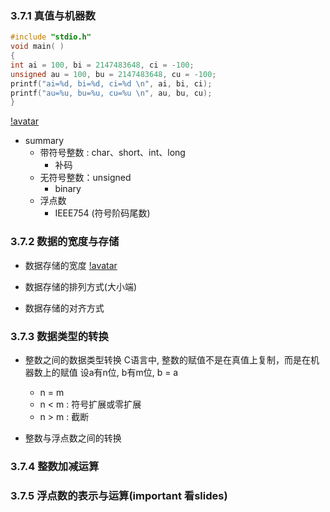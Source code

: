### 3.7.1 真值与机器数

```c
#include "stdio.h"
void main( )
{
int ai = 100, bi = 2147483648, ci = -100;
unsigned au = 100, bu = 2147483648, cu = -100;
printf("ai=%d, bi=%d, ci=%d \n", ai, bi, ci);
printf("au=%u, bu=%u, cu=%u \n", au, bu, cu);
}
```
[!avatar](https://github.com/kechenkristin/imagesGitHub/blob/main/notes/csapp/w2p1.png)

- summary  
	- 带符号整数 : char、short、int、long  
		- 补码
	- 无符号整数：unsigned
		- binary
	- 浮点数 
		- IEEE754 (符号阶码尾数)

### 3.7.2 数据的宽度与存储
- 数据存储的宽度
[!avatar](https://github.com/kechenkristin/imagesGitHub/blob/main/notes/csapp/Cdata.png)

- 数据存储的排列方式(大小端)

- 数据存储的对齐方式

### 3.7.3 数据类型的转换
- 整数之间的数据类型转换
C语言中, 整数的赋值不是在真值上复制，而是在机器数上的赋值
设a有n位, b有m位, b = a
	- n = m 
	- n < m : 符号扩展或零扩展
	- n > m : 截断

- 整数与浮点数之间的转换

### 3.7.4 整数加减运算

### 3.7.5 浮点数的表示与运算(important 看slides)
